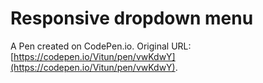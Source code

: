 # Responsive dropdown menu

A Pen created on CodePen.io. Original URL: [https://codepen.io/Vitun/pen/vwKdwY](https://codepen.io/Vitun/pen/vwKdwY).


